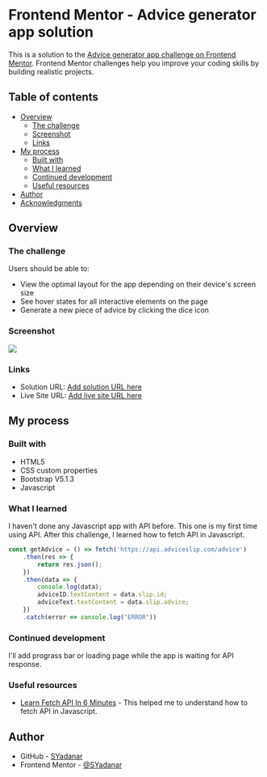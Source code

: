 # Frontend Mentor - Advice generator app solution

This is a solution to the [Advice generator app challenge on Frontend Mentor](https://www.frontendmentor.io/challenges/advice-generator-app-QdUG-13db). Frontend Mentor challenges help you improve your coding skills by building realistic projects.

## Table of contents

- [Overview](#overview)
  - [The challenge](#the-challenge)
  - [Screenshot](#screenshot)
  - [Links](#links)
- [My process](#my-process)
  - [Built with](#built-with)
  - [What I learned](#what-i-learned)
  - [Continued development](#continued-development)
  - [Useful resources](#useful-resources)
- [Author](#author)
- [Acknowledgments](#acknowledgments)

## Overview

### The challenge

Users should be able to:

- View the optimal layout for the app depending on their device's screen size
- See hover states for all interactive elements on the page
- Generate a new piece of advice by clicking the dice icon

### Screenshot

![](.design/screenshot.png)

### Links

- Solution URL: [Add solution URL here](https://your-solution-url.com)
- Live Site URL: [Add live site URL here](https://your-live-site-url.com)

## My process

### Built with

- HTML5
- CSS custom properties
- Bootstrap V5.1.3
- Javascript

### What I learned

I haven't done any Javascript app with API before. This one is my first time using API. After this challenge, I learned how to fetch API in Javascript.

```js
const getAdvice = () => fetch('https://api.adviceslip.com/advice')
	.then(res => {
		return res.json();
	})
	.then(data => {
		console.log(data);
		adviceID.textContent = data.slip.id;
		adviceText.textContent = data.slip.advice;
	})
	.catch(error => console.log("ERROR"))
```

### Continued development

I'll add prograss bar or loading page while the app is waiting for API response.

### Useful resources

- [Learn Fetch API In 6 Minutes](https://www.youtube.com/watch?v=cuEtnrL9-H0) - This helped me to understand how to fetch API in Javascript.

## Author

- GitHub - [SYadanar](https://github.com/SYadanar)
- Frontend Mentor - [@SYadanar](https://www.frontendmentor.io/profile/SYadanar)